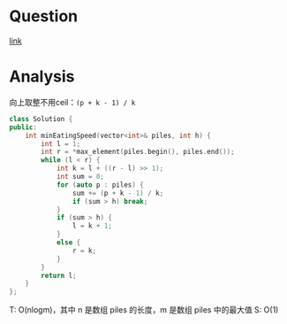 # Question
[link](https://leetcode.cn/problems/koko-eating-bananas/)

# Analysis
向上取整不用ceil：`(p + k - 1) / k`
```cpp
class Solution {
public:
    int minEatingSpeed(vector<int>& piles, int h) {
        int l = 1;
        int r = *max_element(piles.begin(), piles.end());
        while (l < r) {
            int k = l + ((r - l) >> 1);
            int sum = 0;
            for (auto p : piles) {
                sum += (p + k - 1) / k;
                if (sum > h) break;
            }
            if (sum > h) {
                l = k + 1;
            }
            else {
                r = k;
            }
        }
        return l;
    }
};
```

T: O(nlogm)，其中 n 是数组 piles 的长度，m 是数组 piles 中的最大值
S: O(1)